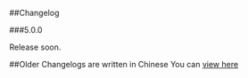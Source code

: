 ##Changelog

###5.0.0

Release soon.

##Older Changelogs are written in Chinese
You can [view here](https://github.com/pagehelper/Mybatis-PageHelper/blob/master/wikis/zh/Changelog.md)
